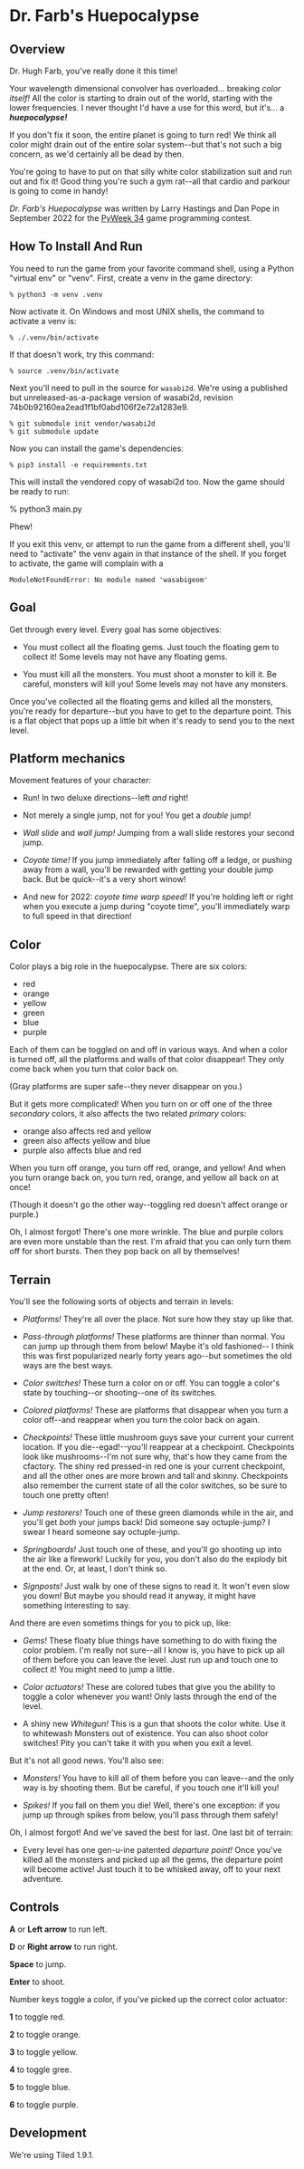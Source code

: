 Dr. Farb's Huepocalypse
=======================

Overview
--------

Dr. Hugh Farb, you've really done it this time!

Your wavelength dimensional convolver has overloaded...
breaking *color itself!*  All the color is starting to
drain out of the world, starting with the lower frequencies.
I never thought I'd have a use for this word, but it's...
a ***huepocalypse!***

If you don't fix it soon, the entire planet is going to
turn red!  We think all color might drain out of the entire
solar system--but that's not such a big concern, as we'd
certainly all be dead by then.

You're going to have to put on that silly white color
stabilization suit and run out and fix it!  Good thing
you're such a gym rat--all that cardio and parkour is
going to come in handy!


*Dr. Farb's Huepocalypse* was written by Larry Hastings
and Dan Pope in September 2022 for the
[PyWeek 34](https://pyweek.org/34/) game programming contest.


How To Install And Run
----------------------

You need to run the game from your favorite command shell, using a Python "virtual env" or "venv".  First, create a venv in the game directory:

    % python3 -m venv .venv

Now activate it.  On Windows and most UNIX shells, the command to activate a venv is:

    % ./.venv/bin/activate

If that doesn't work, try this command:

    % source .venv/bin/activate

Next you'll need to pull in the source for `wasabi2d`.
We're using a published but unreleased-as-a-package version of wasabi2d, revision
74b0b92160ea2ead1f1bf0abd106f2e72a1283e9.

    % git submodule init vendor/wasabi2d
    % git submodule update

Now you can install the game's dependencies:

    % pip3 install -e requirements.txt

This will install the vendored copy of wasabi2d too.  Now the game should be ready to run:

   % python3 main.py

Phew!

If you exit this venv, or attempt to run the game from a different shell,
you'll need to "activate" the venv again in that instance of the shell.
If you forget to activate, the game will complain with a

    ModuleNotFoundError: No module named 'wasabigeom'


Goal
----

Get through every level.  Every goal has some objectives:

* You must collect all the floating gems.  Just touch the floating gem to collect it!  Some levels may not have any floating gems.

* You must kill all the monsters.  You must shoot a monster to kill it.  Be careful, monsters will kill you!  Some levels may not have any monsters.

Once you've collected all the floating gems and killed all the monsters, you're ready for
departure--but you have to get to the departure point.  This is a flat object that pops up
a little bit when it's ready to send you to the next level.

Platform mechanics
------------------

Movement features of your character:

* Run!  In two deluxe directions--left *and* right!

* Not merely a single jump, not for you!  You get a *double* jump!

* *Wall slide* and *wall jump!*  Jumping from a wall slide restores your
  second jump.

* *Coyote time!*  If you jump immediately after falling
  off a ledge, or pushing away from a wall, you'll be rewarded with
  getting your double jump back.  But be quick--it's a very short winow!

* And new for 2022: *coyote time warp speed!*  If you're holding
  left or right when you execute a jump during "coyote time", you'll
  immediately warp to full speed in that direction!

Color
-----

Color plays a big role in the huepocalypse.  There are six colors:

* red
* orange
* yellow
* green
* blue
* purple

Each of them can be toggled on and off in various ways.
And when a color is turned off, all the platforms and walls
of that color disappear!  They only come back when you turn
that color back on.

(Gray platforms are super safe--they never disappear on you.)

But it gets more complicated!  When you turn on or off one
of the three *secondary* colors, it also affects the two
related *primary* colors:

* orange also affects red and yellow
* green also affects yellow and blue
* purple also affects blue and red

When you turn off orange, you turn off red, orange, and yellow!
And when you turn orange back on, you turn red, orange, and yellow
all back on at once!

(Though it doesn't go the other way--toggling red doesn't affect
orange or purple.)

Oh, I almost forgot!  There's one more wrinkle.  The blue and
purple colors are even more unstable than the rest.  I'm afraid
that you can only turn them off for short bursts.  Then they
pop back on all by themselves!


Terrain
-------

You'll see the following sorts of objects and terrain in levels:

* *Platforms!*  They're all over the place.  Not sure how they stay
  up like that.

* *Pass-through platforms!*  These platforms are thinner than normal.
  You can jump up through them from below!  Maybe it's old fashioned--
  I think this was first popularized nearly forty years ago--but
  sometimes the old ways are the best ways.

* *Color switches!*  These turn a color on or off.  You can toggle
  a color's state by touching--or shooting--one of its switches.

* *Colored platforms!*  These are platforms that disappear when
  you turn a color off--and reappear when you turn the color back
  on again.

* *Checkpoints!*  These little mushroom guys save your current
  your current location.  If you die--egad!--you'll reappear at
  a checkpoint.  Checkpoints look like mushrooms--I'm not sure
  why, that's how they came from the cfactory.  The shiny red
  pressed-in red one is your current checkpoint, and all the
  other ones are more brown and tall and skinny.  Checkpoints
  also remember the current state of all the color switches,
  so be sure to touch one pretty often!

* *Jump restorers!*  Touch one of these green diamonds while in the air,
  and you'll get *both* your jumps back!  Did someone say octuple-jump?
  I swear I heard someone say octuple-jump.

* *Springboards!*  Just touch one of these, and you'll go shooting
  up into the air like a firework!  Luckily for you, you don't also
  do the explody bit at the end.  Or, at least, I don't think so.

* *Signposts!*  Just walk by one of these signs to read it.
  It won't even slow you down!  But maybe you should read it
  anyway, it might have something interesting to say.

And there are even sometims things for you to pick up, like:

* *Gems!*  These floaty blue things have something to do with fixing
  the color problem.  I'm really not sure--all I know is, you have
  to pick up all of them before you can leave the level.  Just
  run up and touch one to collect it!  You might need to jump a little.

* *Color actuators!*  These are colored tubes that give you the ability
  to toggle a color whenever you want!  Only lasts through the end
  of the level.

* A shiny new *Whitegun!*  This is a gun that shoots the color white.
  Use it to whitewash Monsters out of existence.  You can also shoot
  color switches!  Pity you can't take it with you when you exit a
  level.


But it's not all good news.  You'll also see:

* *Monsters!*  You have to kill all of them before you can leave--and
  the only way is by shooting them. But be careful, if you touch one
  it'll kill you!

* *Spikes!*  If you fall on them you die!  Well, there's one exception:
  if you jump up through spikes from below, you'll pass through them safely!

Oh, I almost forgot!  And we've saved the best for last.  One last bit
of terrain:

* Every level has one gen-u-ine patented *departure point!*
  Once you've killed all the monsters and picked up all the gems,
  the departure point will become active!  Just touch it to be
  whisked away, off to your next adventure.



Controls
--------

**A** or **Left arrow** to run left.

**D** or **Right arrow** to run right.

**Space** to jump.

**Enter** to shoot.

Number keys toggle a color, if you've picked up the correct color actuator:

**1** to toggle red.

**2** to toggle orange.

**3** to toggle yellow.

**4** to toggle gree.

**5** to toggle blue.

**6** to toggle purple.


Development
-----------

We're using Tiled 1.9.1.
